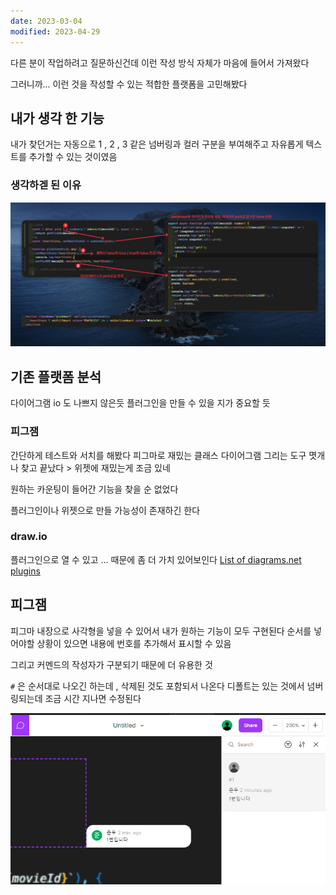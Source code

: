 ```yaml
---
date: 2023-03-04
modified: 2023-04-29
---
```


다른 분이 작업하려고 질문하신건데
이런 작성 방식 자체가 마음에 들어서 가져왔다

그러니까... 이런 것을 작성할 수 있는 적합한 플랫폼을 고민해봤다

## 내가 생각 한 기능

내가 찾던거는
자동으로 1 , 2 , 3 같은 넘버링과 컬러 구분을 부여해주고
자유롭게 텍스트를 추가할 수 있는 것이였음

### 생각하겓 된 이유

![](file/KakaoTalk_20230304_210900865.png)

## 기존 플랫폼 분석

다이어그램 io 도 나쁘지 않은듯
플러그인을 만들 수 있을 지가 중요할 듯

### 피그잼

간단하게 테스트와 서치를 해봤다
피그마로 재밌는 클래스 다이어그램 그리는 도구 몃개나 찾고 끝났다 > 위젯에 재밌는게 조금 있네

원하는 카운팅이 들어간 기능을 찾을 순 없었다

플러그인이나 위젯으로 만들 가능성이 존재하긴 한다

### draw.io

플러그인으로 열 수 있고 ... 때문에 좀 더 가치 있어보인다
[List of diagrams.net plugins](https://www.diagrams.net/doc/faq/plugins)

## 피그잼

피그마 내장으로 사각형을 넣을 수 있어서 내가 원하는 기능이 모두 구현된다
순서를 넣어야할 상황이 있으면 내용에 번호를 추가해서 표시할 수 있음

그리고 커멘드의 작성자가 구분되기 때문에 더 유용한 것

`#` 은 순서대로 나오긴 하는데 , 삭제된 것도 포함되서 나온다
디폴트는 있는 것에서 넘버링되는데 조금 시간 지나면 수정된다

![](file/무제%20파일.png)
